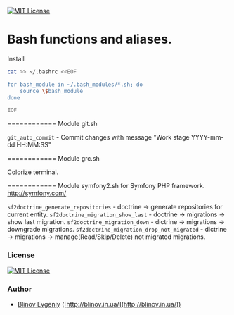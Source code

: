 [![MIT License][license-image]][license-url]

Bash functions and aliases.
============

Install

```sh
cat >> ~/.bashrc <<EOF

for bash_module in ~/.bash_modules/*.sh; do
    source \$bash_module
done

EOF
```
============
Module git.sh

`git_auto_commit` - Commit changes with message "Work stage YYYY-mm-dd HH:MM:SS"

============
Module grc.sh

Colorize terminal.

============
Module symfony2.sh for Symfony PHP framework. http://symfony.com/

`sf2doctrine_generate_repositories`         - doctrine -> generate repositories for current entity.
`sf2doctrine_migration_show_last`           - doctrine -> migrations -> show last migration.
`sf2doctrine_migration_down`                - dictrine -> migrations -> downgrade migrations.
`sf2doctrine_migration_drop_not_migrated`   - dictrine -> migrations -> manage(Read/Skip/Delete) not migrated migrations.


### License ###

[![MIT License][license-image]][license-url]

### Author ###

- [Blinov Evgeniy](mailto:evgeniy_blinov@mail.ru) ([http://blinov.in.ua/](http://blinov.in.ua/))

[license-image]: http://img.shields.io/badge/license-MIT-blue.svg?style=flat
[license-url]: LICENSE
